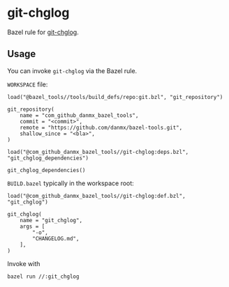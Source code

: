 # git-chglog

Bazel rule for [git-chglog](https://github.com/git-chglog/git-chglog).

## Usage

You can invoke `git-chglog` via the Bazel rule.

`WORKSPACE` file:

```bzl
load("@bazel_tools//tools/build_defs/repo:git.bzl", "git_repository")

git_repository(
    name = "com_github_danmx_bazel_tools",
    commit = "<commit>",
    remote = "https://github.com/danmx/bazel-tools.git",
    shallow_since = "<bla>",
)

load("@com_github_danmx_bazel_tools//git-chglog:deps.bzl", "git_chglog_dependencies")

git_chglog_dependencies()
```

`BUILD.bazel` typically in the workspace root:

```bzl
load("@com_github_danmx_bazel_tools//git-chglog:def.bzl", "git_chglog")

git_chglog(
    name = "git_chglog",
    args = [
        "-o",
        "CHANGELOG.md",
    ],
)
```

Invoke with

```console
bazel run //:git_chglog
```
